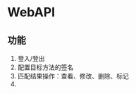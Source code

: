 # WebAPI

## 功能
1. 登入/登出
2. 配置目标方法的签名
3. 匹配结果操作：查看、修改、删除、标记
4. 



<!--
SpringBoot 整合 MyBatis 学习
1. 使用generatorConfig生成mapper以及pojo
2. 实现基于mybatis的CRUD功能
3. 整合mybatis+pagehelper实现分页
-->
